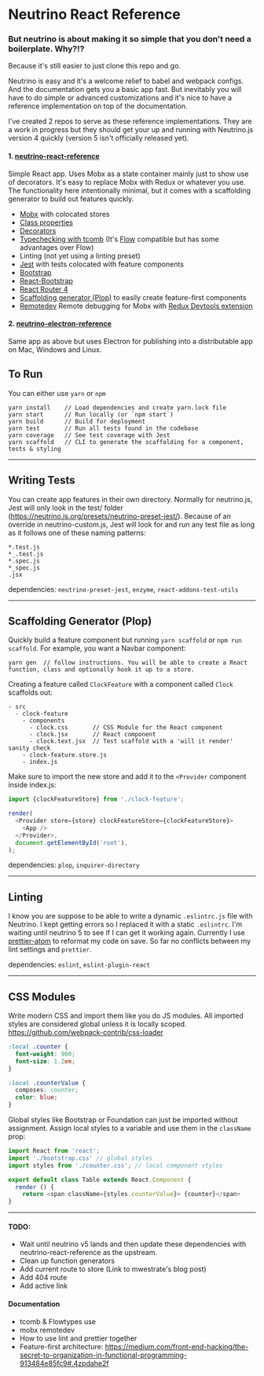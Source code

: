 # Neutrino React Reference

### But neutrino is about making it so simple that you don't need a boilerplate. Why?!?
Because it's still easier to just clone this repo and go.

Neutrino is easy and it's a welcome relief to babel and webpack configs. And the documentation gets you a basic app fast. But inevitably you will have to do simple or advanced customizations and it's nice to have a reference implementation on top of the documentation.

I've created 2 repos to serve as these reference implementations. They are a work in progress but they should get your up and running with Neutrino.js version 4 quickly (version 5 isn't officially released yet).

#### 1. [neutrino-react-reference](https://github.com/jefffriesen/neutrino-react-reference)
Simple React app. Uses Mobx as a state container mainly just to show use of decorators. It's easy to replace Mobx with Redux or whatever you use. The functionality here
intentionally minimal, but it comes with a scaffolding generator to build out
features quickly.
  * [Mobx](https://mobx.js.org) with colocated stores
  * [Class properties](https://github.com/jefffriesen/neutrino-preset-class-properties)
  * [Decorators](https://github.com/jefffriesen/neutrino-preset-decorators)
  * [Typechecking with tcomb](https://github.com/gcanti/babel-plugin-tcomb) (It's [Flow](https://flowtype.org) compatible but has some advantages over Flow)
  * Linting (not yet using a linting preset)
  * [Jest](https://facebook.github.io/jest/) with tests colocated with feature components
  * [Bootstrap](http://getbootstrap.com)
  * [React-Bootstrap](https://react-bootstrap.github.io)
  * [React Router 4](https://reacttraining.com/react-router/web/guides/quick-start)
  * [Scaffolding generator (Plop)](https://plopjs.com) to easily create feature-first components
  * [Remotedev](https://github.com/zalmoxisus/mobx-remotedev) Remote debugging for Mobx with [Redux Devtools extension](https://github.com/zalmoxisus/redux-devtools-extension)

#### 2. [neutrino-electron-reference](https://github.com/jefffriesen/neutrino-electron-reference)
Same app as above but uses Electron for publishing into a distributable app on Mac, Windows and Linux.


## To Run
You can either use `yarn` or `npm`
```
yarn install    // Load dependencies and create yarn.lock file
yarn start      // Run locally (or `npm start`)
yarn build      // Build for deployment
yarn test       // Run all tests found in the codebase
yarn coverage   // See test coverage with Jest
yarn scaffold   // CLI to generate the scaffolding for a component, tests & styling
```
--------------------------------------------------------------------------------

## Writing Tests
You can create app features in their own directory. Normally for neutrino.js, Jest will only look in the test/ folder (https://neutrino.js.org/presets/neutrino-preset-jest/). Because of an override in neutrino-custom.js, Jest will look for and run any test file as long as it follows one of these naming patterns:
```
*.test.js
*_.test.js
*.spec.js
*_spec.js
.jsx
```

dependencies: `neutrino-preset-jest`, `enzyme`, `react-addons-test-utils`

--------------------------------------------------------------------------------

## Scaffolding Generator (Plop)
Quickly build a feature component but running `yarn scaffold` or `npm run scaffold`. For example, you want a Navbar component:
```
yarn gen  // follow instructions. You will be able to create a React function, class and optionally hook it up to a store.
```
Creating a feature called `ClockFeature` with a component called `Clock` scaffolds out:
```
- src
  - clock-feature
    - components
      - clock.css       // CSS Module for the React component
      - clock.jsx       // React component
      - clock.text.jsx  // Test scaffold with a 'will it render' sanity check
    - clock-feature.store.js
    - index.js
```

Make sure to import the new store and add it to the `<Provider` component inside index.js:

```js
import {clockFeatureStore} from './clock-feature';

render(
  <Provider store={store} clockFeatureStore={clockFeatureStore}>
    <App />
  </Provider>,
  document.getElementById('root'),
);
```

dependencies: `plop`, `inquirer-directory`

--------------------------------------------------------------------------------

## Linting
I know you are suppose to be able to write a dynamic `.eslintrc.js` file with Neutrino. I kept getting errors so I replaced it with a static `.eslintrc`. I'm waiting until neutrino 5 to see if I can get it working again. Currently I use [prettier-atom](https://atom.io/packages/prettier-atom) to reformat my code on save. So far no conflicts between my lint settings and `prettier`.

dependencies: `eslint`, `eslint-plugin-react`

--------------------------------------------------------------------------------

## CSS Modules
Write modern CSS and import them like you do JS modules. All imported styles are considered global unless it is locally scoped.
https://github.com/webpack-contrib/css-loader

```css
:local .counter {
  font-weight: 900;
  font-size: 1.2em;
}

:local .counterValue {
  composes: counter;
  color: blue;
}
```

Global styles like Bootstrap or Foundation can just be imported without assignment. Assign local styles to a variable and use them in the `className` prop:
```js
import React from 'react';
import './bootstrap.css' // global styles
import styles from './counter.css'; // local component styles

export default class Table extends React.Component {
  render () {
    return <span className={styles.counterValue}> {counter}</span>
}
```

--------------------------------------------------------------------------------

#### TODO:
* Wait until neutrino v5 lands and then update these dependencies with neutrino-react-reference as the upstream.
* Clean up function generators
* Add current route to store (Link to mwestrate's blog post)
* Add 404 route
* Add active link


#### Documentation
* tcomb & Flowtypes use
* mobx remotedev
* How to use lint and prettier together
* Feature-first architecture: https://medium.com/front-end-hacking/the-secret-to-organization-in-functional-programming-913484e85fc9#.4zpdahe2f
